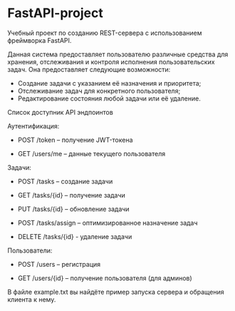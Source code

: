 # FastAPI-project
Учебный проект по созданию REST-сервера с использованием фреймворка FastAPI.

Данная система предоставляет пользователю различные средства для хранения, отслеживания и контроля исполнения пользовательских задач. Она предоставляет следующие возможности:
- Создание задачи с указанием её назначения и приоритета;
- Отслеживание задач для конкретного пользователя;
- Редактирование состояния любой задачи или её удаление.

Список доступник API эндпоинтов

Аутентификация:

- POST /token – получение JWT-токена

- GET /users/me – данные текущего пользователя

Задачи:

- POST /tasks – создание задачи

- GET /tasks/{id} – получение задачи

- PUT /tasks/{id} – обновление задачи

- POST /tasks/assign – оптимизированное назначение задач

- DELETE  /tasks/{id} - удаление задачи

Пользователи:

- POST /users – регистрация

- GET /users/{id} – получение пользователя (для админов)

В файле example.txt вы найдёте пример запуска сервера и обращения клиента к нему.
